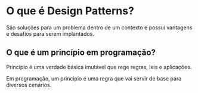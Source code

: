 <h1>O que é Design Patterns?</h1>
<p>São soluções para um problema dentro de um contexto e possui vantagens e desafios para serem implantados.</p>

<h2>O que é um princípio em programação?</h2>
<p>Princípio é uma verdade básica imutável que rege regras, leis e aplicações. 

Em programação, um principio é uma regra que vai servir de base para diversos cenários.</p>
